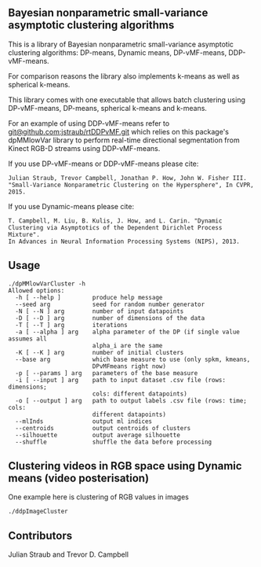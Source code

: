 ## Bayesian nonparametric small-variance asymptotic clustering algorithms

This is a library of Bayesian nonparametric small-variance asymptotic
clustering algorithms: DP-means, Dynamic means, DP-vMF-means,
DDP-vMF-means.

For comparison reasons the library also implements k-means as well as
spherical k-means.

This library comes with one executable that allows batch clustering
using DP-vMF-means, DP-means, spherical k-means and k-means.

For an example of using DDP-vMF-means refer to
[git@github.com:jstraub/rtDDPvMF.git](git@github.com:jstraub/rtDDPvMF.git) 
which relies on this package's dpMMlowVar library to perform real-time
directional segmentation from Kinect RGB-D streams using DDP-vMF-means.

If you use DP-vMF-means or DDP-vMF-means please cite:
```
Julian Straub, Trevor Campbell, Jonathan P. How, John W. Fisher III. 
"Small-Variance Nonparametric Clustering on the Hypersphere", In CVPR,
2015.
```
If you use Dynamic-means please cite:
```
T. Campbell, M. Liu, B. Kulis, J. How, and L. Carin. "Dynamic
Clustering via Asymptotics of the Dependent Dirichlet Process Mixture".
In Advances in Neural Information Processing Systems (NIPS), 2013.
```
## Usage
```
./dpMMlowVarCluster -h
Allowed options:
  -h [ --help ]         produce help message
  --seed arg            seed for random number generator
  -N [ --N ] arg        number of input datapoints
  -D [ --D ] arg        number of dimensions of the data
  -T [ --T ] arg        iterations
  -a [ --alpha ] arg    alpha parameter of the DP (if single value assumes all 
                        alpha_i are the same
  -K [ --K ] arg        number of initial clusters 
  --base arg            which base measure to use (only spkm, kmeans, 
                        DPvMFmeans right now)
  -p [ --params ] arg   parameters of the base measure
  -i [ --input ] arg    path to input dataset .csv file (rows: dimensions; 
                        cols: different datapoints)
  -o [ --output ] arg   path to output labels .csv file (rows: time; cols: 
                        different datapoints)
  --mlInds              output ml indices
  --centroids           output centroids of clusters
  --silhouette          output average silhouette
  --shuffle             shuffle the data before processing
```

## Clustering videos in RGB space using Dynamic means (video posterisation)
One example here is clustering of RGB values in images
```
./ddpImageCluster
```
## Contributors
Julian Straub and Trevor D. Campbell
